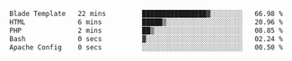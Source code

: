 <!--START_SECTION:waka-->

```txt
Blade Template   22 mins         ████████████████▓░░░░░░░░   66.98 %
HTML             6 mins          █████▒░░░░░░░░░░░░░░░░░░░   20.96 %
PHP              2 mins          ██▒░░░░░░░░░░░░░░░░░░░░░░   08.85 %
Bash             0 secs          ▓░░░░░░░░░░░░░░░░░░░░░░░░   02.24 %
Apache Config    0 secs          ░░░░░░░░░░░░░░░░░░░░░░░░░   00.50 %
```

<!--END_SECTION:waka-->
